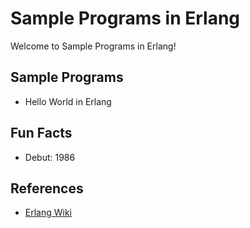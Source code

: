 # Sample Programs in Erlang

Welcome to Sample Programs in Erlang!

## Sample Programs

- Hello World in Erlang

## Fun Facts

- Debut: 1986

## References

- [Erlang Wiki](https://en.wikipedia.org/wiki/Erlang_(programming_language))
